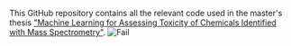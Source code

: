 This GitHub repository contains all the relevant code used in the master's thesis ["Machine Learning for Assessing Toxicity of Chemicals Identified with Mass Spectrometry"](https://comserv.cs.ut.ee/ati_thesis/datasheet.php?id=77585&language=en).
![Fail](https://github.com/idarahu/MSc_thesis/assets/102286655/893cc1d5-3966-42ba-b3cf-c992669245f2)
